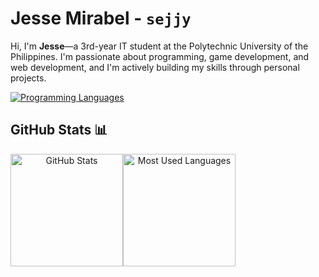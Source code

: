 # Jesse Mirabel - `sejjy`

Hi, I'm **Jesse**—a 3rd-year IT student at the Polytechnic University of the Philippines. I'm passionate about programming, game development, and web development, and I'm actively building my skills through personal projects.

<div align="center" style="display: flex; flex-wrap: wrap;">
  <a href="https://github.com/Sejjy">
    <img src="https://skillicons.dev/icons?i=c,cpp,css,html,java,py,arch,git,vscode&theme=dark&perline=9" alt="Programming Languages" /></a>
</div>

## GitHub Stats 📊
<div align="center" style="display: flex; flex-wrap: wrap;">
  <a href="https://github.com/Sejjy">
    <img height="180em" src="https://github-readme-stats.vercel.app/api?username=Sejjy&custom_title=Jesse%27s%20GitHub%20Stats&hide_title=true&show_icons=true&theme=dark&bg_color=00000000&ring_color=6FE78B&border_radius=15&card_width=200px&include_all_commits=true" alt="GitHub Stats" /></a>
  <a href="https://github.com/Sejjy">
    <img height="180em" src="https://github-readme-stats.vercel.app/api/top-langs/?username=Sejjy&layout=compact&langs_count=10&theme=dark&bg_color=00000000&border_radius=15&size_weight=0.5&count_weight=0.5" alt="Most Used Languages" /></a>
</div>

<!--
## Top Repositories
[![Readme Card](https://github-readme-stats.vercel.app/api/pin/?username=Sejjy&repo=MechaBar&theme=dark&bg_color=00000000&border_radius=15)](https://github.com/Sejjy/MechaBar)
-->
